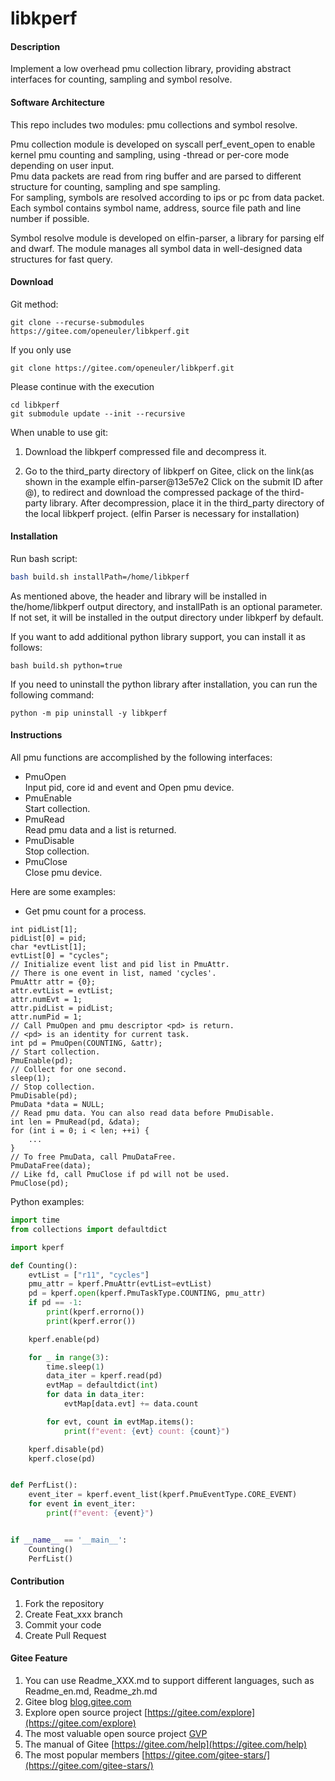 # libkperf

#### Description
Implement a low overhead pmu collection library, providing abstract interfaces for counting, sampling and symbol resolve.

#### Software Architecture
This repo includes two modules: pmu collections and symbol resolve.

Pmu collection module is developed on syscall perf_event_open to enable kernel pmu counting and sampling, using -thread or per-core mode depending on user input.  
Pmu data packets are read from ring buffer and are parsed to different structure for counting, sampling and spe sampling.  
For sampling, symbols are resolved according to ips or pc from data packet. Each symbol contains symbol name, address, source file path and line number if possible.  

Symbol resolve module is developed on elfin-parser, a library for parsing elf and dwarf. The module manages all symbol data in well-designed data structures for fast query.

#### Download

Git method:

```shell
git clone --recurse-submodules https://gitee.com/openeuler/libkperf.git
```
If you only use
```shell
git clone https://gitee.com/openeuler/libkperf.git
```
Please continue with the execution
```shell
cd libkperf
git submodule update --init --recursive
```

When unable to use git:

1. Download the libkperf compressed file and decompress it.

2. Go to the third_party directory of libkperf on Gitee, click on the link(as shown in the example elfin-parser@13e57e2 Click on the submit ID after @), to redirect and download the compressed package of the third-party library. After decompression, place it in the third_party directory of the local libkperf project. (elfin Parser is necessary for installation)

#### Installation
Run bash script:

```sh
bash build.sh installPath=/home/libkperf
```
As mentioned above, the header and library will be installed in the/home/libkperf output directory, and installPath is an optional parameter. If not set, it will be installed in the output directory under libkperf by default.

If you want to add additional python library support, you can install it as follows:
```shell
bash build.sh python=true
```

If you need to uninstall the python library after installation, you can run the following command:
```shell
python -m pip uninstall -y libkperf
```

#### Instructions
All pmu functions are accomplished by the following interfaces:
* PmuOpen  
	Input pid, core id and event and Open pmu device.
* PmuEnable  
	Start collection.
* PmuRead  
	Read pmu data and a list is returned.
* PmuDisable  
	Stop collection.
* PmuClose  
	Close pmu device.

Here are some examples:
* Get pmu count for a process.
```
int pidList[1];
pidList[0] = pid;
char *evtList[1];
evtList[0] = "cycles";
// Initialize event list and pid list in PmuAttr.
// There is one event in list, named 'cycles'.
PmuAttr attr = {0};
attr.evtList = evtList;
attr.numEvt = 1;
attr.pidList = pidList;
attr.numPid = 1;
// Call PmuOpen and pmu descriptor <pd> is return.
// <pd> is an identity for current task.
int pd = PmuOpen(COUNTING, &attr);
// Start collection.
PmuEnable(pd);
// Collect for one second.
sleep(1);
// Stop collection.
PmuDisable(pd);
PmuData *data = NULL;
// Read pmu data. You can also read data before PmuDisable.
int len = PmuRead(pd, &data);
for (int i = 0; i < len; ++i) {
	...
}
// To free PmuData, call PmuDataFree.
PmuDataFree(data);
// Like fd, call PmuClose if pd will not be used.
PmuClose(pd);
```

Python examples:
```python
import time
from collections import defaultdict

import kperf

def Counting():
    evtList = ["r11", "cycles"]
    pmu_attr = kperf.PmuAttr(evtList=evtList)
    pd = kperf.open(kperf.PmuTaskType.COUNTING, pmu_attr)
    if pd == -1:
        print(kperf.errorno())
        print(kperf.error())

    kperf.enable(pd)

    for _ in range(3):
        time.sleep(1)
        data_iter = kperf.read(pd)
        evtMap = defaultdict(int)
        for data in data_iter:
            evtMap[data.evt] += data.count

        for evt, count in evtMap.items():
            print(f"event: {evt} count: {count}")

    kperf.disable(pd)
    kperf.close(pd)


def PerfList():
    event_iter = kperf.event_list(kperf.PmuEventType.CORE_EVENT)
    for event in event_iter:
        print(f"event: {event}")


if __name__ == '__main__':
    Counting()
    PerfList()
```


#### Contribution

1.  Fork the repository
2.  Create Feat_xxx branch
3.  Commit your code
4.  Create Pull Request


#### Gitee Feature

1.  You can use Readme\_XXX.md to support different languages, such as Readme\_en.md, Readme\_zh.md
2.  Gitee blog [blog.gitee.com](https://blog.gitee.com)
3.  Explore open source project [https://gitee.com/explore](https://gitee.com/explore)
4.  The most valuable open source project [GVP](https://gitee.com/gvp)
5.  The manual of Gitee [https://gitee.com/help](https://gitee.com/help)
6.  The most popular members  [https://gitee.com/gitee-stars/](https://gitee.com/gitee-stars/)
